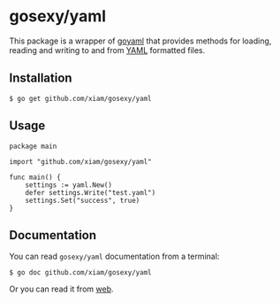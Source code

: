 # gosexy/yaml

This package is a wrapper of [goyaml](http://launchpad.net/goyaml) that provides methods for loading, reading and writing to and from [YAML](http://www.yaml.org/) formatted files.

## Installation

	$ go get github.com/xiam/gosexy/yaml

## Usage

	package main

	import "github.com/xiam/gosexy/yaml"

	func main() {
		settings := yaml.New()
		defer settings.Write("test.yaml")
		settings.Set("success", true)
	}

## Documentation

  You can read ``gosexy/yaml`` documentation from a terminal:

	$ go doc github.com/xiam/gosexy/yaml

  Or you can read it from [web](http://go.pkgdoc.org/github.com/xiam/gosexy/yaml).
